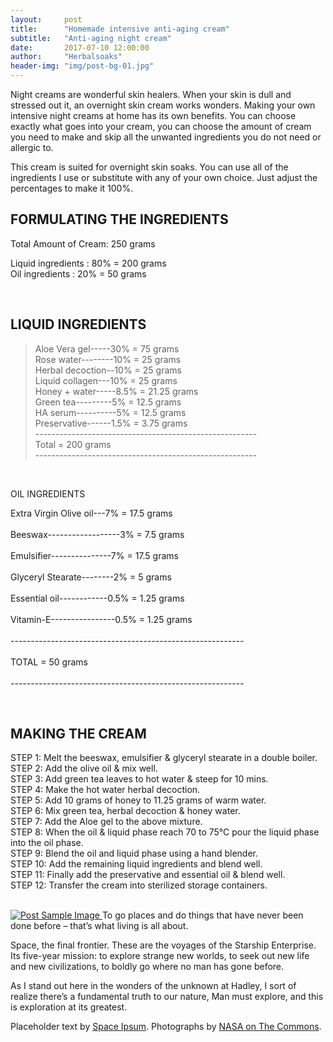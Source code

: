 ```yaml
---
layout:     post
title:      "Homemade intensive anti-aging cream"
subtitle:   "Anti-aging night cream"
date:       2017-07-10 12:00:00
author:     "Herbalsoaks"
header-img: "img/post-bg-01.jpg"
---
```


<p>Night creams are wonderful skin healers.
When your skin is dull and stressed out it, an overnight skin cream works wonders.
Making your own intensive night creams at home has its own benefits.
You can choose exactly what goes into your cream, you can choose the amount of cream you need to make and skip all the unwanted ingredients you do not need or allergic to.

This cream is suited for overnight skin soaks. You can use all of the ingredients I use or substitute with any of your own choice. Just adjust the percentages to make it 100%.</p>





<h2 class="section-heading">FORMULATING THE INGREDIENTS</h2>

<p>Total Amount of Cream: 250 grams<br/>
 
Liquid ingredients  : 80% = 200 grams<br/>
Oil ingredients  : 20% = 50 grams</p><br/>



<h2 class="section-heading">LIQUID INGREDIENTS</h2>



<blockquote>Aloe Vera gel-----30%   = 75 grams<br/>
Rose water--------10%   = 25 grams<br/>
Herbal decoction--10%   = 25 grams<br/>
Liquid collagen---10%   = 25 grams<br/>
Honey + water-----8.5%  = 21.25 grams<br/>
Green tea---------5%    = 12.5 grams<br/>
HA serum----------5%    = 12.5 grams<br/>
Preservative------1.5%  = 3.75 grams<br/>
 -------------------------------------------------------   <br/>          
   Total           = 200 grams<br/>
 -------------------------------------------------------    </blockquote><br/>
 
 
 
 
 
 
 
 

<p>OIL INGREDIENTS<br/>  
 
Extra Virgin Olive oil---7%  = 17.5 grams<br/>  
Beeswax------------------3%   = 7.5 grams<br/>   
Emulsifier---------------7%   = 17.5 grams<br/>  
Glyceryl Stearate--------2%   = 5 grams<br/>  
Essential oil------------0.5% = 1.25 grams<br/>   
Vitamin-E----------------0.5% = 1.25 grams<br/>  
----------------------------------------------------------<br/>  
    TOTAL          = 50 grams<br/>  
----------------------------------------------------------<br/>  
 </p><br/>  





<h2 class="section-heading">MAKING THE CREAM</h2>

<p>STEP 1: Melt the beeswax, emulsifier & glyceryl stearate in a double boiler.<br/> 
STEP 2: Add the olive oil & mix well.<br/> 
STEP 3: Add green tea leaves to hot water & steep for 10 mins.<br/> 
STEP 4: Make the hot water herbal decoction.<br/> 
STEP 5: Add 10 grams of honey to 11.25 grams of warm water.<br/> 
STEP 6: Mix green tea, herbal decoction & honey water.<br/> 
STEP 7: Add the Aloe gel to the above mixture.<br/> 
STEP 8: When the oil & liquid phase reach 70 to 75°C pour the liquid phase into the oil phase.<br/> 
STEP 9: Blend the oil and liquid phase using a hand blender.<br/> 
STEP 10: Add the remaining liquid ingredients and blend well.<br/> 
STEP 11: Finally add the preservative and essential oil & blend well.<br/> 
STEP 12: Transfer the cream into sterilized storage containers.</p><br/> 

<a href="#">
    <img src="{{ site.baseurl }}/img/post-sample-image.jpg" alt="Post Sample Image">
</a>
<span class="caption text-muted">To go places and do things that have never been done before – that’s what living is all about.</span>

<p>Space, the final frontier. These are the voyages of the Starship Enterprise. Its five-year mission: to explore strange new worlds, to seek out new life and new civilizations, to boldly go where no man has gone before.</p>

<p>As I stand out here in the wonders of the unknown at Hadley, I sort of realize there’s a fundamental truth to our nature, Man must explore, and this is exploration at its greatest.</p>

<p>Placeholder text by <a href="http://spaceipsum.com/">Space Ipsum</a>. Photographs by <a href="https://www.flickr.com/photos/nasacommons/">NASA on The Commons</a>.</p>
